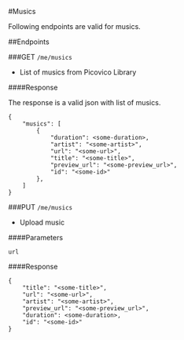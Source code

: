 #Musics

Following endpoints are valid for musics.

##Endpoints

###GET `/me/musics`

* List of musics from Picovico Library

####Response

The response is a valid json with list of musics.

    {
        "musics": [
            {
                "duration": <some-duration>,
                "artist": "<some-artist>",
                "url": "<some-url>",
                "title": "<some-title>",
                "preview_url": "<some-preview_url>",
                "id": "<some-id>"
            },
        ]
    }
    
###PUT `/me/musics`

* Upload music

####Parameters
 
`url`

####Response

    {
        "title": "<some-title>", 
        "url": "<some-url>", 
        "artist": "<some-artist>", 
        "preview_url": "<some-preview_url>", 
        "duration": <some-duration>, 
        "id": "<some-id>"
    }
